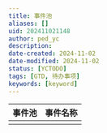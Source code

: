 ```yaml
---
title: 事件池
aliases: []
uid: 202411021148
author: ped_yc
description: 
date-created: 2024-11-02
date-modified: 2024-11-02
status: [YCTODO]
tags: [GTD, 待办事项]
keywords: [keyword]
---
```


| 事件池 | 事件名称 |
| --- | ---- |
|     |      |
